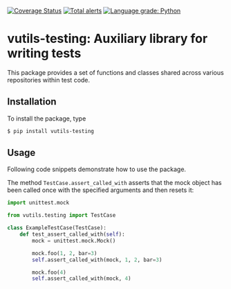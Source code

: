 [![Coverage Status](https://coveralls.io/repos/github/i386x/vutils-testing/badge.svg?branch=main)](https://coveralls.io/github/i386x/vutils-testing?branch=main)
[![Total alerts](https://img.shields.io/lgtm/alerts/g/i386x/vutils-testing.svg?logo=lgtm&logoWidth=18)](https://lgtm.com/projects/g/i386x/vutils-testing/alerts/)
[![Language grade: Python](https://img.shields.io/lgtm/grade/python/g/i386x/vutils-testing.svg?logo=lgtm&logoWidth=18)](https://lgtm.com/projects/g/i386x/vutils-testing/context:python)

# vutils-testing: Auxiliary library for writing tests

This package provides a set of functions and classes shared across various
repositories within test code.

## Installation

To install the package, type
```sh
$ pip install vutils-testing
```

## Usage

Following code snippets demonstrate how to use the package.

The method `TestCase.assert_called_with` asserts that the mock object has been
called once with the specified arguments and then resets it:
```python
import unittest.mock

from vutils.testing import TestCase

class ExampleTestCase(TestCase):
    def test_assert_called_with(self):
        mock = unittest.mock.Mock()

        mock.foo(1, 2, bar=3)
        self.assert_called_with(mock, 1, 2, bar=3)

        mock.foo(4)
        self.assert_called_with(mock, 4)
```
